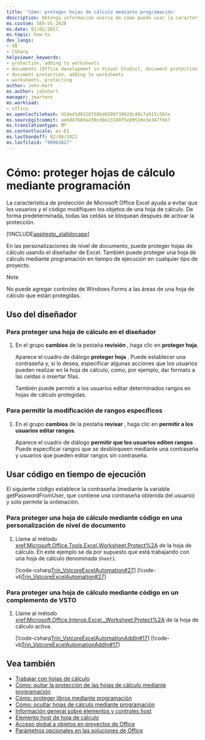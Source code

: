 ```yaml
---
title: 'Cómo: proteger hojas de cálculo mediante programación'
description: Obtenga información acerca de cómo puede usar la característica de protección de Microsoft Excel para evitar que los usuarios y el código modifiquen los objetos de una hoja de cálculo.
ms.custom: SEO-VS-2020
ms.date: 02/02/2017
ms.topic: how-to
dev_langs:
- VB
- CSharp
helpviewer_keywords:
- protection, adding to worksheets
- documents [Office development in Visual Studio], document protection
- document protection, adding to worksheets
- worksheets, protecting
author: John-Hart
ms.author: johnhart
manager: jmartens
ms.workload:
- office
ms.openlocfilehash: 92ded3d8320f58bdd200f3892dc40c7a915c502e
ms.sourcegitcommit: ae6d47b09a439cd0e13180f5e89510e3e347fd47
ms.translationtype: MT
ms.contentlocale: es-ES
ms.lasthandoff: 02/08/2021
ms.locfileid: "99963827"
---
```

# <a name="how-to-programmatically-protect-worksheets"></a>Cómo: proteger hojas de cálculo mediante programación
  La característica de protección de Microsoft Office Excel ayuda a evitar que los usuarios y el código modifiquen los objetos de una hoja de cálculo. De forma predeterminada, todas las celdas se bloquean después de activar la protección.

 [!INCLUDE[appliesto_xlalldocapp](../vsto/includes/appliesto-xlalldocapp-md.md)]

 En las personalizaciones de nivel de documento, puede proteger hojas de cálculo usando el diseñador de Excel. También puede proteger una hoja de cálculo mediante programación en tiempo de ejecución en cualquier tipo de proyecto.

> [!NOTE]
> No puede agregar controles de Windows Forms a las áreas de una hoja de cálculo que están protegidas.

## <a name="use-the-designer"></a>Uso del diseñador

### <a name="to-protect-a-worksheet-in-the-designer"></a>Para proteger una hoja de cálculo en el diseñador

1. En el grupo **cambios** de la pestaña **revisión** , haga clic en **proteger hoja**.

    Aparece el cuadro de diálogo **proteger hoja** . Puede establecer una contraseña y, si lo desea, especificar algunas acciones que los usuarios pueden realizar en la hoja de cálculo, como, por ejemplo, dar formato a las celdas o insertar filas.

   También puede permitir a los usuarios editar determinados rangos en hojas de cálculo protegidas.

### <a name="to-allow-editing-in-specific-ranges"></a>Para permitir la modificación de rangos específicos

1. En el grupo **cambios** de la pestaña **revisar** , haga clic en **permitir a los usuarios editar rangos**.

     Aparece el cuadro de diálogo **permitir que los usuarios editen rangos** . Puede especificar rangos que se desbloqueen mediante una contraseña y usuarios que pueden editar rangos sin contraseña.

## <a name="use-code-at-run-time"></a>Usar código en tiempo de ejecución
 El siguiente código establece la contraseña (mediante la variable getPasswordFromUser, que contiene una contraseña obtenida del usuario) y solo permite la ordenación.

### <a name="to-protect-a-worksheet-by-using-code-in-a-document-level-customization"></a>Para proteger una hoja de cálculo mediante código en una personalización de nivel de documento

1. Llame al método <xref:Microsoft.Office.Tools.Excel.Worksheet.Protect%2A> de la hoja de cálculo. En este ejemplo se da por supuesto que está trabajando con una hoja de cálculo denominada `Sheet1`.

     [!code-csharp[Trin_VstcoreExcelAutomation#27](../vsto/codesnippet/CSharp/Trin_VstcoreExcelAutomationCS/Sheet1.cs#27)]
     [!code-vb[Trin_VstcoreExcelAutomation#27](../vsto/codesnippet/VisualBasic/Trin_VstcoreExcelAutomation/Sheet1.vb#27)]

### <a name="to-protect-a-worksheet-by-using-code-in-a-vsto-add-in"></a>Para proteger una hoja de cálculo mediante código en un complemento de VSTO

1. Llame al método <xref:Microsoft.Office.Interop.Excel._Worksheet.Protect%2A> de la hoja de cálculo activa.

     [!code-csharp[Trin_VstcoreExcelAutomationAddIn#17](../vsto/codesnippet/CSharp/trin_vstcoreexcelautomationaddin/ThisAddIn.cs#17)]
     [!code-vb[Trin_VstcoreExcelAutomationAddIn#17](../vsto/codesnippet/VisualBasic/trin_vstcoreexcelautomationaddin/ThisAddIn.vb#17)]

## <a name="see-also"></a>Vea también
- [Trabajar con hojas de cálculo](../vsto/working-with-worksheets.md)
- [Cómo: quitar la protección de las hojas de cálculo mediante programación](../vsto/how-to-programmatically-remove-protection-from-worksheets.md)
- [Cómo: proteger libros mediante programación](../vsto/how-to-programmatically-protect-workbooks.md)
- [Cómo: ocultar hojas de cálculo mediante programación](../vsto/how-to-programmatically-hide-worksheets.md)
- [Información general sobre elementos y controles host](../vsto/host-items-and-host-controls-overview.md)
- [Elemento host de hoja de cálculo](../vsto/worksheet-host-item.md)
- [Acceso global a objetos en proyectos de Office](../vsto/global-access-to-objects-in-office-projects.md)
- [Parámetros opcionales en las soluciones de Office](../vsto/optional-parameters-in-office-solutions.md)
